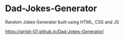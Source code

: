 # Dad-Jokes-Generator
Random Jokes Generator built using HTML, CSS and JS

<a>https://girish-07.github.io/Dad-Jokes-Generator/</a>
